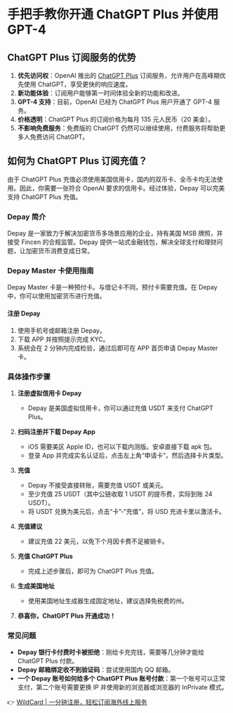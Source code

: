 # 手把手教你开通 ChatGPT Plus 并使用 GPT-4

## ChatGPT Plus 订阅服务的优势

1. **优先访问权**：OpenAI 推出的 [ChatGPT Plus](https://bbtdd.com/WildCard) 订阅服务，允许用户在高峰期优先使用 ChatGPT，享受更快的响应速度。
2. **新功能体验**：订阅用户能够第一时间体验全新的功能和改进。
3. **GPT-4 支持**：目前，OpenAI 已经为 ChatGPT Plus 用户开通了 GPT-4 服务。
4. **价格透明**：ChatGPT Plus 的订阅价格为每月 135 元人民币（20 美金）。
5. **不影响免费服务**：免费版的 ChatGPT 仍然可以继续使用，付费服务将帮助更多人免费访问 ChatGPT。

## 如何为 ChatGPT Plus 订阅充值？

由于 ChatGPT Plus 充值必须使用美国信用卡，国内的双币卡、全币卡均无法使用。因此，你需要一张符合 OpenAI 要求的信用卡。经过体验，Depay 可以完美支持 ChatGPT Plus 充值。

### Depay 简介

Depay 是一家致力于解决加密货币多场景应用的企业，持有美国 MSB 牌照，并接受 Fincen 的合规监管。Depay 提供一站式金融钱包，解决全球支付和理财问题，让加密货币消费变成日常。

### Depay Master 卡使用指南

Depay Master 卡是一种预付卡。与借记卡不同，预付卡需要充值。在 Depay 中，你可以使用加密货币进行充值。

#### 注册 Depay

1. 使用手机号或邮箱注册 Depay。
2. 下载 APP 并按照提示完成 KYC。
3. 系统会在 2 分钟内完成检验，通过后即可在 APP 首页申请 Depay Master 卡。

### 具体操作步骤

1. **注册虚拟信用卡 Depay**
   - Depay 是美国虚拟信用卡，你可以通过充值 USDT 来支付 ChatGPT Plus。

2. **扫码注册并下载 Depay App**
   - iOS 需要美区 Apple ID，也可以下载内测版。安卓直接下载 apk 包。
   - 登录 App 并完成实名认证后，点击左上角“申请卡”，然后选择卡片类型。

3. **充值**
   - Depay 不接受直接转账，需要充值 USDT 或美元。
   - 至少充值 25 USDT（其中公链收取 1 USDT 的提币费，实际到账 24 USDT）。
   - 将 USDT 兑换为美元后，点击“卡”-“充值”，将 USD 充进卡里以激活卡。

4. **充值建议**
   - 建议充值 22 美元，以免下个月因卡费不足被销卡。

5. **充值 ChatGPT Plus**
   - 完成上述步骤后，即可为 ChatGPT Plus 充值。

6. **生成美国地址**
   - 使用美国地址生成器生成固定地址，建议选择免税费的州。

7. **恭喜你，ChatGPT Plus 开通成功！**

### 常见问题

- **Depay 银行卡付费时卡被拒绝**：刚给卡充完钱，需要等几分钟才能给 ChatGPT Plus 付款。
- **Depay 邮箱绑定收不到验证码**：尝试使用国内 QQ 邮箱。
- **一个 Depay 账号如何给多个 ChatGPT Plus 账号付款**：第一个账号可以正常支付，第二个账号需要更换 IP 并使用新的浏览器或浏览器的 InPrivate 模式。

👉 [WildCard | 一分钟注册，轻松订阅海外线上服务](https://bbtdd.com/WildCard)